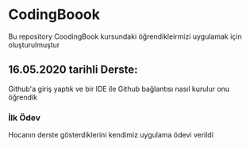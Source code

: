 # CodingBoook
Bu repository CoodingBook kursundaki öğrendikleirmizi uygulamak için oluşturulmuştur

## 16.05.2020 tarihli Derste:
Github'a giriş yaptık
ve bir IDE ile Github bağlantısı nasıl kurulur onu öğrendik

### İlk Ödev
Hocanın derste gösterdiklerini kendimiz uygulama ödevi verildi
